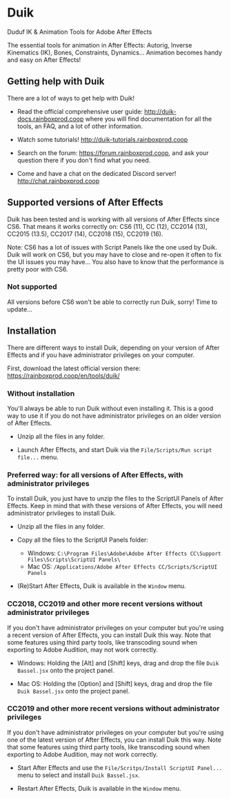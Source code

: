 # Duik

Duduf IK & Animation Tools for Adobe After Effects

The essential tools for animation in After Effects: Autorig, Inverse Kinematics (IK), Bones, Constraints, Dynamics… Animation becomes handy and easy on After Effects!

## Getting help with Duik

There are a lot of ways to get help with Duik!

- Read the official comprehensive user guide: http://duik-docs.rainboxprod.coop where you will find documentation for all the tools, an FAQ, and a lot of other information.

- Watch some tutorials! http://duik-tutorials.rainboxprod.coop

- Search on the forum: https://forum.rainboxprod.coop, and ask your question there if you don't find what you need.

- Come and have a chat on the dedicated Discord server! http://chat.rainboxprod.coop

## Supported versions of After Effects 

Duik has been tested and is working with all versions of After Effects since CS6. That means it works correctly on:
CS6 (11), CC (12), CC2014 (13), CC2015 (13.5), CC2017 (14), CC2018 (15), CC2019 (16).

Note: CS6 has a lot of issues with Script Panels like the one used by Duik. Duik will work on CS6, but you may have to close and re-open it often to fix the UI issues you may have... You also have to know that the performance is pretty poor with CS6.

### Not supported

All versions before CS6 won't be able to correctly run Duik, sorry! Time to update...

## Installation

There are different ways to install Duik, depending on your version of After Effects and if you have administrator privileges on your computer.

First, download the latest official version there: https://rainboxprod.coop/en/tools/duik/

### Without installation

You'll always be able to run Duik without even installing it. This is a good way to use it if you do not have administrator privileges on an older version of After Effects.

- Unzip all the files in any folder.

- Launch After Effects, and start Duik via the `File/Scripts/Run script file...` menu.

### Preferred way: for all versions of After Effects, with administrator privileges

To install Duik, you just have to unzip the files to the ScriptUI Panels of After Effects.
Keep in mind that with these versions of After Effects, you will need administrator privileges to install Duik.

- Unzip all the files in any folder.

- Copy all the files to the ScriptUI Panels folder:
    - Windows: `C:\Program Files\Adobe\Adobe After Effects CC\Support Files\Scripts\ScriptUI Panels\`
    - Mac OS: `/Applications/Adobe After Effects CC/Scripts/ScriptUI Panels`

- (Re)Start After Effects, Duik is available in the `Window` menu.

### CC2018, CC2019 and other more recent versions without administrator privileges

If you don't have administrator privileges on your computer but you're using a recent version of After Effects, you can install Duik this way.
Note that some features using third party tools, like transcoding sound when exporting to Adobe Audition, may not work correctly.

- Windows: Holding the [Alt] and [Shift] keys, drag and drop the file `Duik Bassel.jsx` onto the project panel.

- Mac OS: Holding the [Option] and [Shift] keys, drag and drop the file `Duik Bassel.jsx` onto the project panel.

### CC2019 and other more recent versions without administrator privileges

If you don't have administrator privileges on your computer but you're using one of the latest version of After Effects, you can install Duik this way.
Note that some features using third party tools, like transcoding sound when exporting to Adobe Audition, may not work correctly.

- Start After Effects and use the `File/Scritps/Install ScriptUI Panel...` menu to select and install `Duik Bassel.jsx`.

- Restart After Effects, Duik is available in the `Window` menu.
